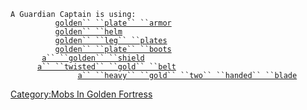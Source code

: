 `A Guardian Captain is using:`  
`    `<worn on body>`      `[`golden`` ``plate`` ``armor`](Golden_Plate_Armor.md "wikilink")  
`    `<worn on head>`      `[`golden`` ``helm`](Golden_Helm.md "wikilink")  
`    `<worn on legs>`      `[`golden`` ``leg`` ``plates`](Golden_Leg_Plates.md "wikilink")  
`    `<worn on feet>`      `[`golden`` ``plate`` ``boots`](Golden_Plate_Boots.md "wikilink")  
`    `<held in offhand>`   `[`a`` ``golden`` ``shield`](Golden_Shield.md "wikilink")  
`    `<worn about waist>`  `[`a`` ``twisted`` ``gold`` ``belt`](Twisted_Gold_Belt.md "wikilink")  
`    `<wielded>`           `[`a`` ``heavy`` ``gold`` ``two`` ``handed`` ``blade`](Gold_Two-Handed_Blade.md "wikilink")

[Category:Mobs In Golden
Fortress](Category:Mobs_In_Golden_Fortress "wikilink")
